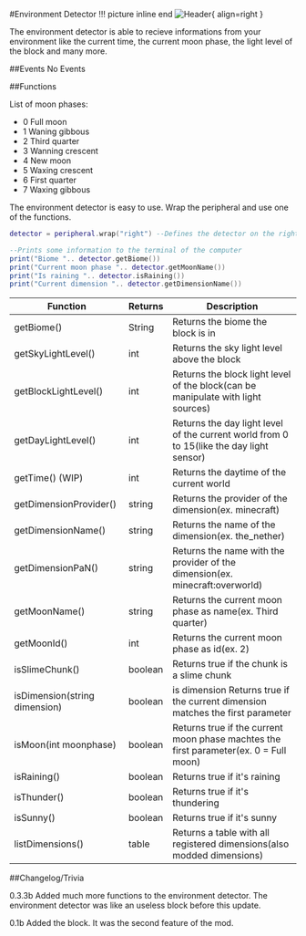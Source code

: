 #Environment Detector
!!! picture inline end
    ![Header](https://srendi.de/wp-content/uploads/2021/04/Environment-Detector.png){ align=right }

The environment detector is able to recieve informations from your environment like the current time, the current moon phase,
the light level of the block and many more.

##Events
No Events


##Functions

List of moon phases:

* 0 Full moon
* 1 Waning gibbous
* 2 Third quarter
* 3 Wanning crescent
* 4 New moon
* 5 Waxing crescent
* 6 First quarter
* 7 Waxing gibbous

The environment detector is easy to use. Wrap the peripheral and use one of the functions.

``` lua
detector = peripheral.wrap("right") --Defines the detector on the right

--Prints some information to the terminal of the computer
print("Biome ".. detector.getBiome())
print("Current moon phase ".. detector.getMoonName())
print("Is raining ".. detector.isRaining())
print("Current dimension ".. detector.getDimensionName())

```

| Function | Returns | Description |
|----------|---------|-------------|
|getBiome() |	String | Returns the biome the block is in |
|getSkyLightLevel()	| int |	Returns the sky light level above the block |
|getBlockLightLevel() |	int |	Returns the block light level of the block(can be manipulate with light sources) |
|getDayLightLevel()	| int |	Returns the day light level of the current world from 0 to 15(like the day light sensor) |
|getTime() (WIP) | int | Returns the daytime of the current world |
|getDimensionProvider()	| string | Returns the provider of the dimension(ex. minecraft) |
|getDimensionName() |	string | Returns the name of the dimension(ex. the_nether) |
|getDimensionPaN() | string |	Returns the name with the provider of the dimension(ex. minecraft:overworld) |
|getMoonName() | string |	Returns the current moon phase as name(ex. Third quarter) |
|getMoonId() | int | Returns the current moon phase as id(ex. 2) |
|isSlimeChunk() | boolean |	Returns true if the chunk is a slime chunk |
|isDimension(string dimension) | boolean | is dimension	Returns true if the current dimension matches the first parameter |
|isMoon(int moonphase) | boolean | Returns true if the current moon phase machtes the first parameter(ex. 0 = Full moon) |
|isRaining() | boolean | Returns true if it's raining |
|isThunder() | boolean | Returns true if it's thundering |
|isSunny() | boolean | Returns true if it's sunny |
|listDimensions() |	table |	Returns a table with all registered dimensions(also modded dimensions) |

##Changelog/Trivia

0.3.3b
Added much more functions to the environment detector. The environment detector was like an useless block before this update.

0.1b
Added the block. It was the second feature of the mod.
